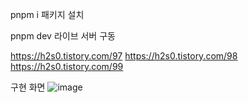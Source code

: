 pnpm i
패키지 설치

pnpm dev
라이브 서버 구동

https://h2s0.tistory.com/97
https://h2s0.tistory.com/98
https://h2s0.tistory.com/99

구현 화면
![image](https://github.com/h2s0/tictactoe/assets/134567479/978b0597-234a-4a78-b84d-086480a07405)
